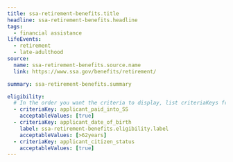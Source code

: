 ```yaml
---
title: ssa-retirement-benefits.title
headline: ssa-retirement-benefits.headline
tags:
  - financial assistance
lifeEvents:
  - retirement
  - late-adulthood
source:
  name: ssa-retirement-benefits.source.name
  link: https://www.ssa.gov/benefits/retirement/

summary: ssa-retirement-benefits.summary

eligibility:
  # In the order you want the criteria to display, list criteriaKeys from the csv here, each followed by a comma-separated list of which values indicate eligibility for that criteria. Wrap individual values in quotes if they have inner commas.
  - criteriaKey: applicant_paid_into_SS
    acceptableValues: [true]
  - criteriaKey: applicant_date_of_birth
    label: ssa-retirement-benefits.eligibility.label
    acceptableValues: [>62years]
  - criteriaKey: applicant_citizen_status
    acceptableValues: [true]
---
```

